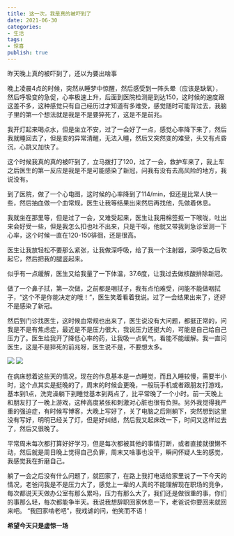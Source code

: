 ```yaml
---
title: 这一次，我是真的被吓到了
date: 2021-06-30
categories:
- 生活
tags:
- 惊喜
publish: true
---
```


<!-- more -->
昨天晚上真的被吓到了，还以为要出啥事

晚上凌晨4点的时候，突然从睡梦中惊醒，然后感受到一阵头晕（应该是缺氧），然后呼吸变的急促，心率极速上升，后面到医院检测是到达150，这时候的速度跟这差不多，这种感觉只有自己经历过才知道有多难受，感觉随时可能背过去，我脑子里的第一个想法就是我是不是要猝死了，这是不是前兆。

我开灯起来喝点水，但是坐立不安，过了一会好了一点，感觉心率降下来了，然后我就睡回去了，但是变的异常清醒，无法入睡，然后又突然变的难受，头又有点昏沉，心跳又加快了。

这个时候我真的真的被吓到了，立马拨打了120，过了一会，救护车来了，我上车之后医生的第一反应是我是不是可能感染了新冠，问我有没有去高风险的地方，我说没有。

到了医院，做了一个心电图，这时候的心率降到了114/min，但还是比常人快一些，然后抽血做一个血常规，医生让我等结果出来然后再找他，先做着休息。

我就坐在那里等，但是过了一会，又难受起来，医生让我用棉签抠一下喉咙，吐出来会好受一些，但是我怎么扣也吐不出来，只是干呕，他就又带我到急诊室测一下心率，这个时候一直在120-150徘徊，还是很高。

医生让我放轻松不要那么紧张，让我做深呼吸，给了我一个注射器，深呼吸之后吹起它，然后把我的腿竖起来。

似乎有一点缓解，医生又给我量了一下体温，37.6度，让我过去做核酸排除新冠。

做了一个鼻子拭，第一次做，之前都是咽拭子，我有点怕难受，问能不能做咽拭子，“这个不是你能决定的哦！”，医生笑着看着我说。过了一会结果出来了，还好不是感染了新冠。

然后到门诊找医生，这时候血常规也出来了，医生说没有大问题，都挺正常的，问我是不是有焦虑症，最近是不是压力很大，我说压力还挺大的，可能是自己给自己压力了。医生给我开了降低心率的药，让我吸一点氧气，看能不能缓解。我一直问医生，这是不是猝死的前兆呀，医生说不是，不要想太多。

![](https://cloudflare.jdqiong.cn/file/320b5866101c0ad4e92e8.png)
![](https://cloudflare.jdqiong.cn/file/265a4d09e1e4f5a84ea36.png)

在病床想着这些天的情况，现在的作息基本是一点睡觉，而且入睡较慢，需要半小时，这个点其实是挺晚的了，周末的时候会更晚，一般玩手机或者跟朋友打游戏，基本到1点，洗完澡躺下到睡觉基本到两点了，比平常晚了一个小时。前一天晚上和朋友打了一晚上游戏，这种高度紧张和刺激对心脏也很有负担。另外我觉得我严重的强迫症，有时候写博客，大晚上写好了，关了电脑之后刚躺下，突然想到这里没有写好，明明已经关了灯，但是好纠结，然后我又起床改一下，时间又这样过去了，然后又很晚了。

平常周末每次都打算好好学习，但是每次都被其他的事情打断，或者直接就很懒不动，然后就是周日晚上觉得自己负罪，周末又啥事也没干，瞬间怀疑人生的感觉，我感觉我在折磨自己。

躺了一会之后没有什么问题了，就回家了，在路上我打电话给家里说了一下今天的情况，老爸问我是不是压力大了，感觉上一辈的人真的不能理解现在职场的竞争，每次都说天天做办公室有那么累吗，压力有那么大了，我们还是做很重的事，你们的事那么轻，每次都能争半天。我说我想辞职回家休息一下，老爸说你要回来就回来吧。 “我回家啃老吧”，我戏谑的问，他笑而不语！

**希望今天只是虚惊一场**
